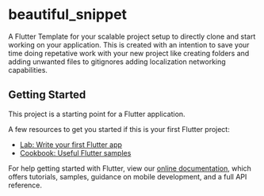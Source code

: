 # beautiful_snippet

A Flutter Template for your scalable project setup to directly clone and start working on your application.
This is created with an intention to save your time doing repetative work with your new project like creating folders and adding unwanted files to gitignores adding localization networking capabilities.

## Getting Started

This project is a starting point for a Flutter application.

A few resources to get you started if this is your first Flutter project:

- [Lab: Write your first Flutter app](https://flutter.dev/docs/get-started/codelab)
- [Cookbook: Useful Flutter samples](https://flutter.dev/docs/cookbook)

For help getting started with Flutter, view our
[online documentation](https://flutter.dev/docs), which offers tutorials,
samples, guidance on mobile development, and a full API reference.
